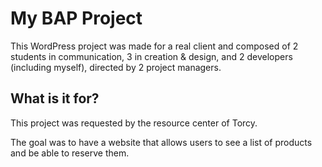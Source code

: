 # My BAP Project

This WordPress project was made for a real client and composed of 2 students in communication, 3 in creation & design, and 2 developers (including myself), directed by 2 project managers.

## What is it for?

This project was requested by the resource center of Torcy.

The goal was to have a website that allows users to see a list of products and be able to reserve them.
